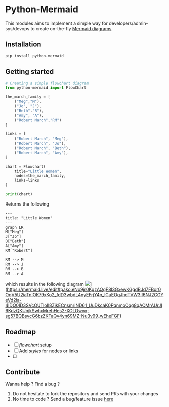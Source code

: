 # Python-Mermaid
This modules aims to implement a simple way for developers/admin-sys/devops to create on-the-fly [Mermaid diagrams](https://mermaid.js.org/).

## Installation
```shell
pip install python-mermaid
```

## Getting started
```py
# Creating a simple flowchart diagram
from python-mermaid import FlowChart

the_march_family = [
    ("Meg","M"),
    ("Jo", "J"),
    ("Beth"."B"),
    ("Amy", "A"),
    ("Robert March","RM")
]

links = [
    ("Robert March", "Meg"),
    ("Robert March", "Jo"),
    ("Robert March", "Beth"),
    ("Robert March", "Amy"),
]

chart = Flowchart(
    title="Little Women",
    nodes=the_march_family,
    links=links
)

print(chart)
```
Returns the following
```txt
---
title: "Little Women"
---
graph LR
M["Meg"]
J["Jo"]
B["Beth"]
A["Amy"]
RM["Robert"]

RM --> M
RM --> J
RM --> B
RM --> A
```
which results in the following diagram
![](https://mermaid.ink/img/pako:eNo9jr0KgzAQgF8l3GxewKGgdBJd7FBor0OqV5U2iaTnIOK79xKo2_fdD3wbdL4nyEFrjY4n_lCuEOqJhdTVW3II6NJ2CGYeVd2ia-4IDQ0ID3SVcOUTloIl8ZikECnsmriND61_UuDkcaK0PqnmoOqg8qACMrAUrJl6KdzQKUnjkSwhxMrehHes2-XOLOwvq-sg57BQBsvcG6bzZKTaQv4yn69MZ-Nu3v99_wEheFGF?type=png)](https://mermaid.live/edit#pako:eNo9jr0KgzAQgF8l3GxewKGgdBJd7FBor0OqV5U2iaTnIOK79xKo2_fdD3wbdL4nyEFrjY4n_lCuEOqJhdTVW3II6NJ2CGYeVd2ia-4IDQ0ID3SVcOUTloIl8ZikECnsmriND61_UuDkcaK0PqnmoOqg8qACMrAUrJl6KdzQKUnjkSwhxMrehHes2-XOLOwvq-sg57BQBsvcG6bzZKTaQv4yn69MZ-Nu3v99_wEheFGF)

## Roadmap
- [ ] *flowchart* setup
- [ ] Add *styles* for nodes or links
- [ ]

## Contribute
Wanna help ? Find a bug ?
1. Do not hesitate to fork the repository and send PRs with your changes
2. No time to code ? Send a bug/feature issue [here](https://github.com/Dynnammo/python-mermaid/issues/new/choose)